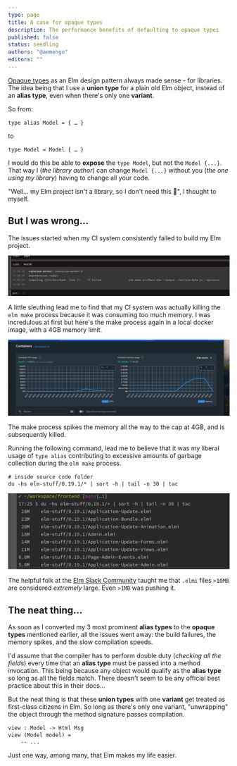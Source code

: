```yaml
---
type: page
title: A case for opaque types
description: The performance benefits of defaulting to opaque types
published: false
status: seedling
authors: "@aemengo"
editors: ""
---
```


[Opaque types](https://sporto.github.io/elm-patterns/advanced/opaque-types.html) as an Elm design pattern always made sense - for libraries. The idea being that I use a **union type** for a plain old Elm object, instead of an **alias type**, even when there's only one **variant**.

So from:

```
type alias Model = { … }
```

to

```
type Model = Model { … }
```

I would do this be able to **expose** the `type Model`, but not the `Model {...}`.<br/>
That way I (*the library author*) can change `Model {...}` without you (*the one using my library*) having to change all your code.

"Well... my Elm project isn't a library, so I don't need this 🤷", I thought to myself.

## But I was wrong...

The issues started when my CI system consistently failed to build my Elm project.

![CI kills Elm build](./img/otp-ci-kill-elm-build.png)

A little sleuthing lead me to find that my CI system was actually killing the `elm make` process because it was consuming too much memory. I was incredulous at first but here's the make process again in a local docker image, with a 4GB memory limit.

![Elm build in docker memory graph](./img/otp-docker-memory-graph.png)

The make process spikes the memory all the way to the cap at 4GB, and is subsequently killed.

Running the following command, lead me to believe that it was my liberal usage of `type alias` contributing to excessive amounts of garbage collection during the `elm make` process.

```
# inside source code folder
du -hs elm-stuff/0.19.1/* | sort -h | tail -n 30 | tac
```

![Elm stuff content](./img/otp-elm-stuff-content.png)

The helpful folk at the [Elm Slack Community](https://elm-lang.org/community) taught me that `.elmi` files `>10MB` are considered _extremely_ large. Even `>1MB` was pushing it.

## The neat thing...

As soon as I converted my 3 most prominent **alias types** to the **opaque types** mentioned earlier, all the issues went away: the build failures, the memory spikes, and the slow compilation speeds.

I'd assume that the compiler has to perform double duty (*checking all the fields*) every time that an **alias type** must be passed into a method invocation. This being because any object would qualify as the **alias type** so long as all the fields match. There doesn't seem to be any official best practice about this in their docs...

But the neat thing is that these **union types** with one **variant** get treated as first-class citizens in Elm. So long as there's only one variant, "unwrapping" the object through the method signature passes compilation.

```
view : Model -> Html Msg
view (Model model) =
    -- ...
```

Just one way, among many, that Elm makes my life easier.